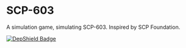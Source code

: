 # SCP-603

A simulation game, simulating SCP-603. Inspired by SCP Foundation.

[![DepShield Badge](https://depshield.sonatype.org/badges/dpteam/SCP-603/depshield.svg)](https://depshield.github.io)
